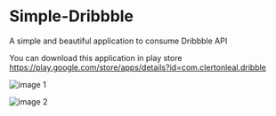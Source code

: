 # Simple-Dribbble
A simple and beautiful application to consume Dribbble API

You can download this application in play store
https://play.google.com/store/apps/details?id=com.clertonleal.dribble

![image 1](https://lh3.googleusercontent.com/mfPDmSRHOxevFjZVsbnrQ9gn9Kj2_pQ-LHptEQPIKe9bmIXKeOagaRE0nifxd7-1b54=h900-rw)

![image 2](https://lh3.googleusercontent.com/z9jSeox4SvR3oR0s3hA0bvQxRkqXiG7qkooezlSKBX-i4L9KKNOCdqCilZyRW0YBMXs=h900-rw)

